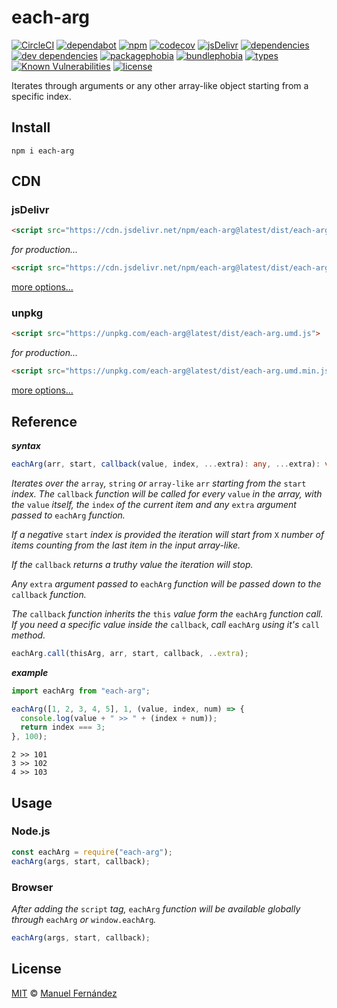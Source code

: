 # each-arg

[![CircleCI](https://circleci.com/gh/manferlo81/each-arg.svg?style=svg)](https://circleci.com/gh/manferlo81/each-arg) [![dependabot](https://api.dependabot.com/badges/status?host=github&repo=manferlo81/each-arg)](https://dependabot.com) [![npm](https://badgen.net/npm/v/each-arg)](https://www.npmjs.com/package/each-arg) [![codecov](https://codecov.io/gh/manferlo81/each-arg/branch/master/graph/badge.svg)](https://codecov.io/gh/manferlo81/each-arg) [![jsDelivr](https://data.jsdelivr.com/v1/package/npm/each-arg/badge?style=rounded)](https://www.jsdelivr.com/package/npm/each-arg) [![dependencies](https://badgen.net/david/dep/manferlo81/each-arg)](https://david-dm.org/manferlo81/each-arg) [![dev dependencies](https://badgen.net/david/dev/manferlo81/each-arg)](https://david-dm.org/manferlo81/each-arg?type=dev) [![packagephobia](https://badgen.net/packagephobia/install/each-arg)](https://packagephobia.now.sh/result?p=each-arg) [![bundlephobia](https://badgen.net/bundlephobia/min/each-arg)](https://bundlephobia.com/result?p=each-arg) [![types](https://img.shields.io/npm/types/each-arg.svg)](https://github.com/microsoft/typescript) [![Known Vulnerabilities](https://snyk.io/test/github/manferlo81/each-arg/badge.svg?targetFile=package.json)](https://snyk.io/test/github/manferlo81/each-arg?targetFile=package.json) [![license](https://badgen.net/github/license/manferlo81/each-arg)](LICENSE)

Iterates through arguments or any other array-like object starting from a specific index.

## Install

```bach
npm i each-arg
```

## CDN

### jsDelivr

```html
<script src="https://cdn.jsdelivr.net/npm/each-arg@latest/dist/each-arg.umd.js">
```

*for production...*

```html
<script src="https://cdn.jsdelivr.net/npm/each-arg@latest/dist/each-arg.umd.min.js">
```

[more options...](https://www.jsdelivr.com/package/npm/each-arg?version=latest)

### unpkg

```html
<script src="https://unpkg.com/each-arg@latest/dist/each-arg.umd.js">
```

*for production...*

```html
<script src="https://unpkg.com/each-arg@latest/dist/each-arg.umd.min.js">
```

[more options...](https://unpkg.com/each-arg@latest/)

## Reference

***syntax***

```typescript
eachArg(arr, start, callback(value, index, ...extra): any, ...extra): void;
```

*Iterates over the* `array`*,* `string` *or* `array-like` `arr` *starting from the* `start` *index. The* `callback` *function will be called for every* `value` *in the array, with the* `value` *itself, the* `index` *of the current item and any* `extra` *argument passed to* `eachArg` *function.*

*If a negative* `start` *index is provided the iteration will start from* `X` *number of items counting from the last item in the input array-like.*

*If the* `callback` *returns a truthy value the iteration will stop.*

*Any* `extra` *argument passed to* `eachArg` *function will be passed down to the* `callback` *function.*

*The* `callback` *function inherits the* `this` *value form the* `eachArg` *function call. If you need a specific value inside the* `callback`, *call* `eachArg` *using it's* `call` *method.*

```typescript
eachArg.call(thisArg, arr, start, callback, ..extra);
```

***example***

```javascript
import eachArg from "each-arg";

eachArg([1, 2, 3, 4, 5], 1, (value, index, num) => {
  console.log(value + " >> " + (index + num));
  return index === 3;
}, 100);
```

```console
2 >> 101
3 >> 102
4 >> 103
```

## Usage

### Node.js

```javascript
const eachArg = require("each-arg");
eachArg(args, start, callback);
```

### Browser

*After adding the* `script` *tag,* `eachArg` *function will be available globally through* `eachArg` *or* `window.eachArg`*.*

```javascript
eachArg(args, start, callback);
```

## License

[MIT](LICENSE) &copy; [Manuel Fernández](https://github.com/manferlo81)
